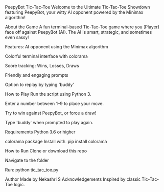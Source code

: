 PeepyBot Tic-Tac-Toe
Welcome to the Ultimate Tic-Tac-Toe Showdown featuring PeepyBot, your witty AI opponent powered by the Minimax algorithm!

About the Game
A fun terminal-based Tic-Tac-Toe game where you (Player) face off against PeepyBot (AI). The AI is smart, strategic, and sometimes even sassy!

Features:
AI opponent using the Minimax algorithm

Colorful terminal interface with colorama

Score tracking: Wins, Losses, Draws

Friendly and engaging prompts

Option to replay by typing 'buddy'

How to Play
Run the script using Python 3.

Enter a number between 1–9 to place your move.

Try to win against PeepyBot, or force a draw!

Type 'buddy' when prompted to play again.

Requirements
Python 3.6 or higher

colorama package
Install with: pip install colorama

How to Run
Clone or download this repo

Navigate to the folder

Run: python tic_tac_toe.py

Author
Made by Nekashri S
Acknowledgements
Inspired by classic Tic-Tac-Toe logic.
